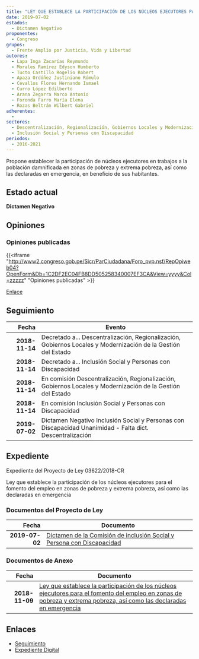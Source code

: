 ```yaml
---
title: "LEY QUE ESTABLECE LA PARTICIPACIÓN DE LOS NÚCLEOS EJECUTORES PARA EL FOMENTO DEL EMPLEO EN ZONAS DE POBREZA Y EXTREMA POBREZA, ASÍ COMO LAS DECLARADAS EN EMERGENCIA"
date: 2019-07-02
estados: 
  - Dictamen Negativo
proponentes: 
  - Congreso
grupos: 
  - Frente Amplio por Justicia, Vida y Libertad
autores: 
  - Lapa Inga Zacarías Reymundo
  - Morales Ramírez Edyson Humberto
  - Tucto Castillo Rogelio Robert
  - Apaza Ordóñez Justiniano Rómulo
  - Cevallos Flores Hernando Ismael
  - Curro López Edilberto
  - Arana Zegarra Marco Antonio
  - Foronda Farro María Elena
  - Rozas Beltrán Wilbert Gabriel
adherentes: 
  - 
sectores: 
  - Descentralización, Regionalización, Gobiernos Locales y Modernización de la Gestión del Estado
  - Inclusión Social y Personas con Discapacidad
periodos: 
  - 2016-2021
---
```


Propone establecer la participación de núcleos ejecutores en trabajos a la población damnificada en zonas de pobreza y extrema pobreza, así como las declaradas en emergencia, en beneficio de sus habitantes.


## Estado actual

**Dictamen Negativo**

## Opiniones

### Opiniones publicadas

{{<iframe "http://www2.congreso.gob.pe/Sicr/ParCiudadana/Foro_pvp.nsf/RepOpiweb04?OpenForm&Db=1C2DF2EC04FB8DD505258340007EF3CA&View=yyyy&Col=zzzzz" "Opiniones publicadas" >}}

[Enlace](http://www2.congreso.gob.pe/Sicr/ParCiudadana/Foro_pvp.nsf/RepOpiweb04?OpenForm&Db=1C2DF2EC04FB8DD505258340007EF3CA&View=yyyy&Col=zzzzz)

## Seguimiento

| Fecha | Evento |
|------:|--------|
| **2018-11-14** | Decretado a... Descentralización, Regionalización, Gobiernos Locales y Modernización de la Gestión del Estado|
| **2018-11-14** | Decretado a... Inclusión Social y Personas con Discapacidad|
| **2018-11-14** | En comisión Descentralización, Regionalización, Gobiernos Locales y Modernización de la Gestión del Estado|
| **2018-11-14** | En comisión Inclusión Social y Personas con Discapacidad|
| **2019-07-02** | Dictamen Negativo Inclusión Social y Personas con Discapacidad Unanimidad - Falta dict. Descentralización|


## Expediente

Expediente del Proyecto de Ley 03622/2018-CR

Ley que establece la participación de los núcleos ejecutores para el fomento del empleo en zonas de pobreza y extrema pobreza, así como las declaradas en emergencia


### Documentos del Proyecto de Ley

| Fecha | Documento |
|------:|--------|
| **2019-07-02** | [Dictamen de la Comisión de inclusión Social y Persona con Discapacidad](http://www.leyes.congreso.gob.pe/Documentos/2016_2021/Dictamenes/Proyectos_de_Ley/03622DC13MAY20190602.pdf) |

### Documentos de Anexo

| Fecha | Documento |
|------:|--------|
| **2018-11-09** | [Ley que establece la participación de los núcleos ejecutores para el fomento del empleo en zonas de pobreza y extrema pobreza, así como las declaradas en emergencia](http://www.leyes.congreso.gob.pe/Documentos/2016_2021/Proyectos_de_Ley_y_de_Resoluciones_Legislativas/PL0362220181109.pdf) |

## Enlaces 

- [Seguimiento](http://www2.congreso.gob.pe/Sicr/TraDocEstProc/CLProLey2016.nsf/f7fff46988ca05b1052578e100829cc7/d0ad9dfbe04472c405258340007be207?OpenDocument)
- [Expediente Digital](http://www2.congreso.gob.pe/Sicr/TraDocEstProc/CLProLey2016.nsf/f7fff46988ca05b1052578e100829cc7/d0ad9dfbe04472c405258340007be207?OpenDocument&Click=05257FB7005EB655.eb71d0cf91d8294e05256cdf006b5706/$Body/0.1C6C)
